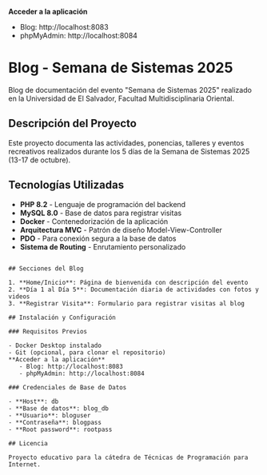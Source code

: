 **Acceder a la aplicación**
   - Blog: http://localhost:8083
   - phpMyAdmin: http://localhost:8084

# Blog - Semana de Sistemas 2025

Blog de documentación del evento "Semana de Sistemas 2025" realizado en la Universidad de El Salvador, Facultad Multidisciplinaria Oriental.

## Descripción del Proyecto

Este proyecto documenta las actividades, ponencias, talleres y eventos recreativos realizados durante los 5 días de la Semana de Sistemas 2025 (13-17 de octubre).

## Tecnologías Utilizadas

- **PHP 8.2** - Lenguaje de programación del backend
- **MySQL 8.0** - Base de datos para registrar visitas
- **Docker** - Contenedorización de la aplicación
- **Arquitectura MVC** - Patrón de diseño Model-View-Controller
- **PDO** - Para conexión segura a la base de datos
- **Sistema de Routing** - Enrutamiento personalizado

```

## Secciones del Blog

1. **Home/Inicio**: Página de bienvenida con descripción del evento
2. **Día 1 al Día 5**: Documentación diaria de actividades con fotos y videos
3. **Registrar Visita**: Formulario para registrar visitas al blog

## Instalación y Configuración

### Requisitos Previos

- Docker Desktop instalado
- Git (opcional, para clonar el repositorio)
**Acceder a la aplicación**
   - Blog: http://localhost:8083
   - phpMyAdmin: http://localhost:8084

### Credenciales de Base de Datos

- **Host**: db
- **Base de datos**: blog_db
- **Usuario**: bloguser
- **Contraseña**: blogpass
- **Root password**: rootpass

## Licencia

Proyecto educativo para la cátedra de Técnicas de Programación para Internet.

